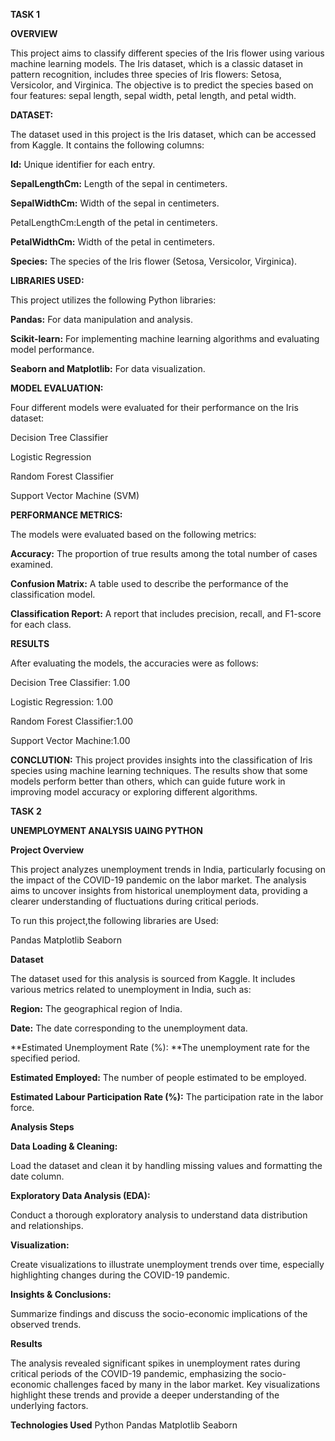 **TASK 1**

**OVERVIEW**

This project aims to classify different species of the Iris flower using various machine learning models. 
The Iris dataset, which is a classic dataset in pattern recognition, includes three species of Iris flowers: Setosa, Versicolor, and Virginica. 
The objective is to predict the species based on four features: sepal length, sepal width, petal length, and petal width.





**DATASET:**

The dataset used in this project is the Iris dataset, which can be accessed from Kaggle. 
It contains the following columns:

   **Id:** Unique identifier for each entry.
   
   **SepalLengthCm:** Length of the sepal in centimeters.
   
   **SepalWidthCm:** Width of the sepal in centimeters.
  
   PetalLengthCm:Length of the petal in centimeters.
   
   **PetalWidthCm:** Width of the petal in centimeters.
  
   **Species:** The species of the Iris flower (Setosa, Versicolor, Virginica).





**LIBRARIES USED:**

This project utilizes the following Python libraries:

**Pandas:** For data manipulation and analysis.

**Scikit-learn:** For implementing machine learning algorithms and evaluating model performance.

**Seaborn and Matplotlib:** For data visualization.






**MODEL EVALUATION:**

Four different models were evaluated for their performance on the Iris dataset:

Decision Tree Classifier

Logistic Regression

Random Forest Classifier

Support Vector Machine (SVM)

**PERFORMANCE METRICS:**

The models were evaluated based on the following metrics:

**Accuracy:** The proportion of true results among the total number of cases examined.

**Confusion Matrix:** A table used to describe the performance of the classification model.

**Classification Report:** A report that includes precision, recall, and F1-score for each class.



**RESULTS**

After evaluating the models, the accuracies were as follows:

Decision Tree Classifier: 1.00

Logistic Regression: 1.00

Random Forest Classifier:1.00

Support Vector Machine:1.00




**CONCLUTION:**
This project provides insights into the classification of Iris species using machine learning techniques. 
The results show that some models perform better than others, which can guide future work in improving model accuracy or exploring different algorithms.




**TASK 2**

**UNEMPLOYMENT ANALYSIS UAING PYTHON**

**Project Overview**

This project analyzes unemployment trends in India, particularly focusing on the impact of the COVID-19 pandemic on the labor market.
The analysis aims to uncover insights from historical unemployment data, providing a clearer understanding of fluctuations during critical periods.



To run this project,the following libraries are Used:

Pandas
Matplotlib
Seaborn

**Dataset**

The dataset used for this analysis is sourced from Kaggle. It includes various metrics related to unemployment in India, such as:

**Region:** The geographical region of India.

**Date:** The date corresponding to the unemployment data.

**Estimated Unemployment Rate (%): **The unemployment rate for the specified period.

**Estimated Employed:** The number of people estimated to be employed.

**Estimated Labour Participation Rate (%):** The participation rate in the labor force.

**Analysis Steps**

**Data Loading & Cleaning:**

Load the dataset and clean it by handling missing values and formatting the date column.

**Exploratory Data Analysis (EDA):**

Conduct a thorough exploratory analysis to understand data distribution and relationships.

**Visualization:**

Create visualizations to illustrate unemployment trends over time, especially highlighting changes during the COVID-19 pandemic.

**Insights & Conclusions:**

Summarize findings and discuss the socio-economic implications of the observed trends.

**Results**

 The analysis revealed significant spikes in unemployment rates during critical periods of the COVID-19 pandemic, emphasizing the socio-economic challenges faced by many in the labor market. Key visualizations highlight these trends and provide a deeper understanding of the underlying factors.

**Technologies Used**
Python
Pandas
Matplotlib
Seaborn
